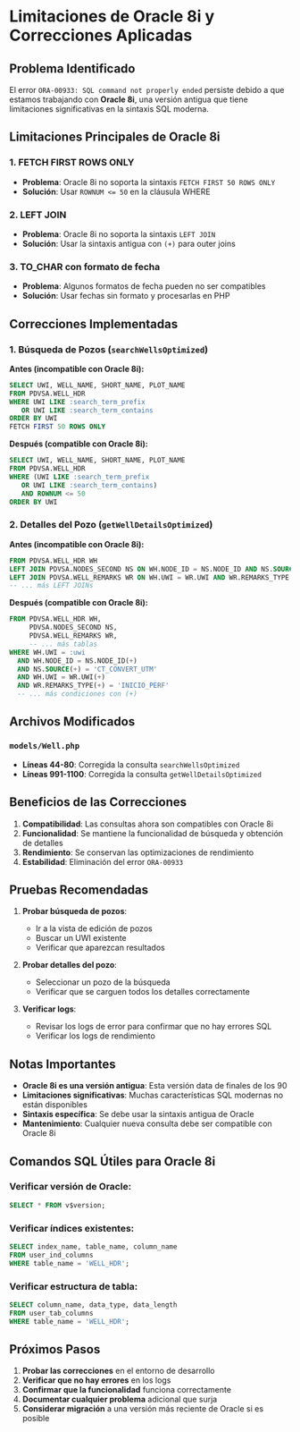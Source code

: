 # Limitaciones de Oracle 8i y Correcciones Aplicadas

## Problema Identificado

El error `ORA-00933: SQL command not properly ended` persiste debido a que estamos trabajando con **Oracle 8i**, una versión antigua que tiene limitaciones significativas en la sintaxis SQL moderna.

## Limitaciones Principales de Oracle 8i

### 1. **FETCH FIRST ROWS ONLY**
- **Problema**: Oracle 8i no soporta la sintaxis `FETCH FIRST 50 ROWS ONLY`
- **Solución**: Usar `ROWNUM <= 50` en la cláusula WHERE

### 2. **LEFT JOIN**
- **Problema**: Oracle 8i no soporta la sintaxis `LEFT JOIN`
- **Solución**: Usar la sintaxis antigua con `(+)` para outer joins

### 3. **TO_CHAR con formato de fecha**
- **Problema**: Algunos formatos de fecha pueden no ser compatibles
- **Solución**: Usar fechas sin formato y procesarlas en PHP

## Correcciones Implementadas

### 1. **Búsqueda de Pozos (`searchWellsOptimized`)**

**Antes (incompatible con Oracle 8i):**
```sql
SELECT UWI, WELL_NAME, SHORT_NAME, PLOT_NAME 
FROM PDVSA.WELL_HDR 
WHERE UWI LIKE :search_term_prefix 
   OR UWI LIKE :search_term_contains
ORDER BY UWI 
FETCH FIRST 50 ROWS ONLY
```

**Después (compatible con Oracle 8i):**
```sql
SELECT UWI, WELL_NAME, SHORT_NAME, PLOT_NAME 
FROM PDVSA.WELL_HDR 
WHERE (UWI LIKE :search_term_prefix 
   OR UWI LIKE :search_term_contains)
   AND ROWNUM <= 50
ORDER BY UWI
```

### 2. **Detalles del Pozo (`getWellDetailsOptimized`)**

**Antes (incompatible con Oracle 8i):**
```sql
FROM PDVSA.WELL_HDR WH
LEFT JOIN PDVSA.NODES_SECOND NS ON WH.NODE_ID = NS.NODE_ID AND NS.SOURCE = 'CT_CONVERT_UTM'
LEFT JOIN PDVSA.WELL_REMARKS WR ON WH.UWI = WR.UWI AND WR.REMARKS_TYPE = 'INICIO_PERF'
-- ... más LEFT JOINs
```

**Después (compatible con Oracle 8i):**
```sql
FROM PDVSA.WELL_HDR WH,
     PDVSA.NODES_SECOND NS,
     PDVSA.WELL_REMARKS WR,
     -- ... más tablas
WHERE WH.UWI = :uwi
  AND WH.NODE_ID = NS.NODE_ID(+)
  AND NS.SOURCE(+) = 'CT_CONVERT_UTM'
  AND WH.UWI = WR.UWI(+)
  AND WR.REMARKS_TYPE(+) = 'INICIO_PERF'
  -- ... más condiciones con (+)
```

## Archivos Modificados

### `models/Well.php`
- **Líneas 44-80**: Corregida la consulta `searchWellsOptimized`
- **Líneas 991-1100**: Corregida la consulta `getWellDetailsOptimized`

## Beneficios de las Correcciones

1. **Compatibilidad**: Las consultas ahora son compatibles con Oracle 8i
2. **Funcionalidad**: Se mantiene la funcionalidad de búsqueda y obtención de detalles
3. **Rendimiento**: Se conservan las optimizaciones de rendimiento
4. **Estabilidad**: Eliminación del error `ORA-00933`

## Pruebas Recomendadas

1. **Probar búsqueda de pozos**:
   - Ir a la vista de edición de pozos
   - Buscar un UWI existente
   - Verificar que aparezcan resultados

2. **Probar detalles del pozo**:
   - Seleccionar un pozo de la búsqueda
   - Verificar que se carguen todos los detalles correctamente

3. **Verificar logs**:
   - Revisar los logs de error para confirmar que no hay errores SQL
   - Verificar los logs de rendimiento

## Notas Importantes

- **Oracle 8i es una versión antigua**: Esta versión data de finales de los 90
- **Limitaciones significativas**: Muchas características SQL modernas no están disponibles
- **Sintaxis específica**: Se debe usar la sintaxis antigua de Oracle
- **Mantenimiento**: Cualquier nueva consulta debe ser compatible con Oracle 8i

## Comandos SQL Útiles para Oracle 8i

### Verificar versión de Oracle:
```sql
SELECT * FROM v$version;
```

### Verificar índices existentes:
```sql
SELECT index_name, table_name, column_name 
FROM user_ind_columns 
WHERE table_name = 'WELL_HDR';
```

### Verificar estructura de tabla:
```sql
SELECT column_name, data_type, data_length 
FROM user_tab_columns 
WHERE table_name = 'WELL_HDR';
```

## Próximos Pasos

1. **Probar las correcciones** en el entorno de desarrollo
2. **Verificar que no hay errores** en los logs
3. **Confirmar que la funcionalidad** funciona correctamente
4. **Documentar cualquier problema** adicional que surja
5. **Considerar migración** a una versión más reciente de Oracle si es posible 
